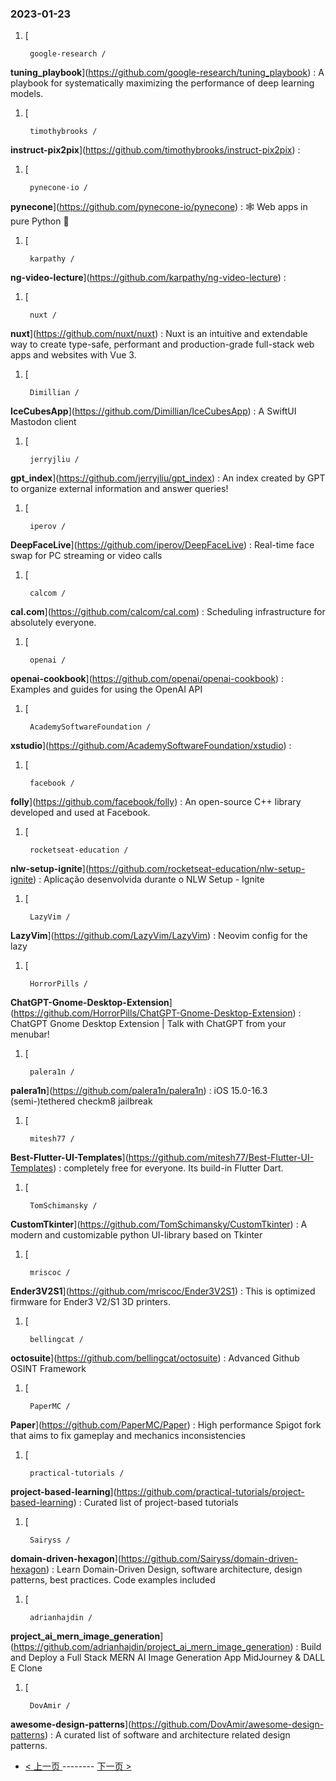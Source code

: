 ### 2023-01-23 
1. [
    

        google-research /
**tuning_playbook**](https://github.com/google-research/tuning_playbook) : A playbook for systematically maximizing the performance of deep learning models.
1. [
    

        timothybrooks /
**instruct-pix2pix**](https://github.com/timothybrooks/instruct-pix2pix) : 
1. [
    

        pynecone-io /
**pynecone**](https://github.com/pynecone-io/pynecone) : 🕸 Web apps in pure Python 🐍
1. [
    

        karpathy /
**ng-video-lecture**](https://github.com/karpathy/ng-video-lecture) : 
1. [
    

        nuxt /
**nuxt**](https://github.com/nuxt/nuxt) : Nuxt is an intuitive and extendable way to create type-safe, performant and production-grade full-stack web apps and websites with Vue 3.
1. [
    

        Dimillian /
**IceCubesApp**](https://github.com/Dimillian/IceCubesApp) : A SwiftUI Mastodon client
1. [
    

        jerryjliu /
**gpt_index**](https://github.com/jerryjliu/gpt_index) : An index created by GPT to organize external information and answer queries!
1. [
    

        iperov /
**DeepFaceLive**](https://github.com/iperov/DeepFaceLive) : Real-time face swap for PC streaming or video calls
1. [
    

        calcom /
**cal.com**](https://github.com/calcom/cal.com) : Scheduling infrastructure for absolutely everyone.
1. [
    

        openai /
**openai-cookbook**](https://github.com/openai/openai-cookbook) : Examples and guides for using the OpenAI API
1. [
    

        AcademySoftwareFoundation /
**xstudio**](https://github.com/AcademySoftwareFoundation/xstudio) : 
1. [
    

        facebook /
**folly**](https://github.com/facebook/folly) : An open-source C++ library developed and used at Facebook.
1. [
    

        rocketseat-education /
**nlw-setup-ignite**](https://github.com/rocketseat-education/nlw-setup-ignite) : Aplicação desenvolvida durante o NLW Setup - Ignite
1. [
    

        LazyVim /
**LazyVim**](https://github.com/LazyVim/LazyVim) : Neovim config for the lazy
1. [
    

        HorrorPills /
**ChatGPT-Gnome-Desktop-Extension**](https://github.com/HorrorPills/ChatGPT-Gnome-Desktop-Extension) : ChatGPT Gnome Desktop Extension | Talk with ChatGPT from your menubar!
1. [
    

        palera1n /
**palera1n**](https://github.com/palera1n/palera1n) : iOS 15.0-16.3 (semi-)tethered checkm8 jailbreak
1. [
    

        mitesh77 /
**Best-Flutter-UI-Templates**](https://github.com/mitesh77/Best-Flutter-UI-Templates) : completely free for everyone. Its build-in Flutter Dart.
1. [
    

        TomSchimansky /
**CustomTkinter**](https://github.com/TomSchimansky/CustomTkinter) : A modern and customizable python UI-library based on Tkinter
1. [
    

        mriscoc /
**Ender3V2S1**](https://github.com/mriscoc/Ender3V2S1) : This is optimized firmware for Ender3 V2/S1 3D printers.
1. [
    

        bellingcat /
**octosuite**](https://github.com/bellingcat/octosuite) : Advanced Github OSINT Framework
1. [
    

        PaperMC /
**Paper**](https://github.com/PaperMC/Paper) : High performance Spigot fork that aims to fix gameplay and mechanics inconsistencies
1. [
    

        practical-tutorials /
**project-based-learning**](https://github.com/practical-tutorials/project-based-learning) : Curated list of project-based tutorials
1. [
    

        Sairyss /
**domain-driven-hexagon**](https://github.com/Sairyss/domain-driven-hexagon) : Learn Domain-Driven Design, software architecture, design patterns, best practices. Code examples included
1. [
    

        adrianhajdin /
**project_ai_mern_image_generation**](https://github.com/adrianhajdin/project_ai_mern_image_generation) : Build and Deploy a Full Stack MERN AI Image Generation App MidJourney & DALL E Clone
1. [
    

        DovAmir /
**awesome-design-patterns**](https://github.com/DovAmir/awesome-design-patterns) : A curated list of software and architecture related design patterns. 

- [ < 上一页 ](https://github.com/able8/github-trending-daily-record/blob/master/2023-01-22.md) -------- [ 下一页 > ](https://github.com/able8/github-trending-daily-record/blob/master/2023-01-24.md)